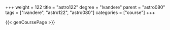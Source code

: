 +++
weight = 122
title = "astro122"
degree = "lvandere"
parent = "astro080"
tags = ["lvandere", "astro122", "astro080"]
categories = ["course"]
+++

{{< genCoursePage >}}
